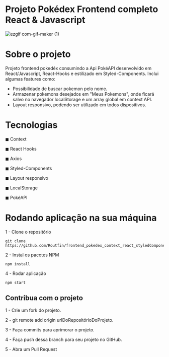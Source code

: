 # Projeto Pokédex Frontend completo React & Javascript

![ezgif com-gif-maker (1)](https://user-images.githubusercontent.com/99502194/198330240-c65d9d00-43fa-4786-a96b-5c5bc4b808c8.gif)

# Sobre o projeto

Projeto frontend pokedéx consumindo a Api PokéAPI desenvolvido em React/Javascript, React-Hooks e estilizado em Styled-Components.
Inclui algumas features como:

- Possibilidade de buscar pokemon pelo nome.
- Armazenar pokemons desejados em "Meus Pokemons", onde ficará salvo no navegador localStorage e um array global em context API.
- Layout responsivo, podendo ser utilizado em todos dispositivos.

# Tecnologias

 ◼ Context </p>
 ◼ React Hooks</p>
 ◼ Axios</p>
 ◼ Styled-Components</p>
 ◼ Layout responsivo</p>
 ◼ LocalStorage</p>
 ◼ PokéAPI</p>
 
 # Rodando aplicação na sua máquina

1 - Clone o repositório

    git clone https://github.com/Routfin/frontend_pokedex_context_react_styledComponents.git

2 - Instal os pacotes NPM

    npm install 

4 - Rodar aplicação
    
    npm start


## Contribua com o projeto

1 - Crie um fork do projeto.

2 - git remote add origin urlDoRepositórioDoProjeto.

3 - Faça commits para aprimorar o projeto.

4 - Faça push dessa branch para seu projeto no GitHub.

5 - Abra um Pull Request
